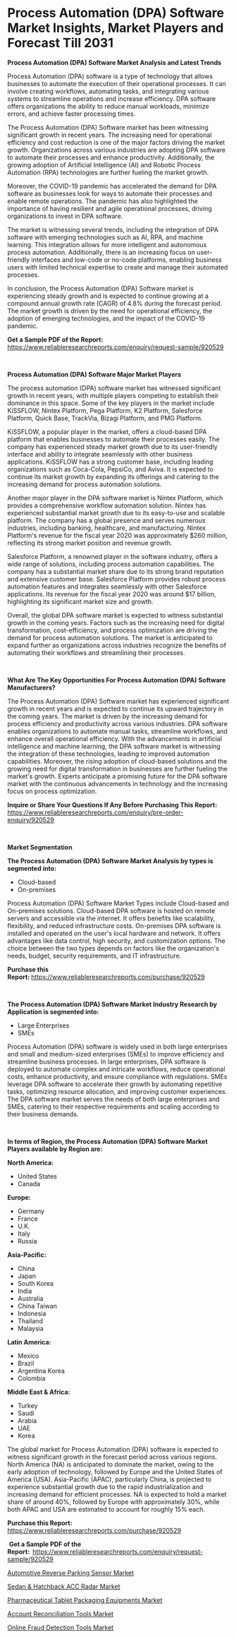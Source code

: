 <p><h1>Process Automation (DPA) Software Market Insights, Market Players and Forecast Till 2031</h1></p><p><strong>Process Automation (DPA) Software Market Analysis and Latest Trends</strong></p>
<p><p>Process Automation (DPA) software is a type of technology that allows businesses to automate the execution of their operational processes. It can involve creating workflows, automating tasks, and integrating various systems to streamline operations and increase efficiency. DPA software offers organizations the ability to reduce manual workloads, minimize errors, and achieve faster processing times.</p><p>The Process Automation (DPA) Software market has been witnessing significant growth in recent years. The increasing need for operational efficiency and cost reduction is one of the major factors driving the market growth. Organizations across various industries are adopting DPA software to automate their processes and enhance productivity. Additionally, the growing adoption of Artificial Intelligence (AI) and Robotic Process Automation (RPA) technologies are further fueling the market growth.</p><p>Moreover, the COVID-19 pandemic has accelerated the demand for DPA software as businesses look for ways to automate their processes and enable remote operations. The pandemic has also highlighted the importance of having resilient and agile operational processes, driving organizations to invest in DPA software.</p><p>The market is witnessing several trends, including the integration of DPA software with emerging technologies such as AI, RPA, and machine learning. This integration allows for more intelligent and autonomous process automation. Additionally, there is an increasing focus on user-friendly interfaces and low-code or no-code platforms, enabling business users with limited technical expertise to create and manage their automated processes.</p><p>In conclusion, the Process Automation (DPA) Software market is experiencing steady growth and is expected to continue growing at a compound annual growth rate (CAGR) of 4.8% during the forecast period. The market growth is driven by the need for operational efficiency, the adoption of emerging technologies, and the impact of the COVID-19 pandemic.</p></p>
<p><strong>Get a Sample PDF of the Report:&nbsp;</strong> <a href="https://www.reliableresearchreports.com/enquiry/request-sample/920529">https://www.reliableresearchreports.com/enquiry/request-sample/920529</a></p>
<p>&nbsp;</p>
<p><strong>Process Automation (DPA) Software Major Market Players</strong></p>
<p><p>The process automation (DPA) software market has witnessed significant growth in recent years, with multiple players competing to establish their dominance in this space. Some of the key players in the market include KiSSFLOW, Nintex Platform, Pega Platform, K2 Platform, Salesforce Platform, Quick Base, TrackVia, Bizagi Platform, and PMG Platform.</p><p>KiSSFLOW, a popular player in the market, offers a cloud-based DPA platform that enables businesses to automate their processes easily. The company has experienced steady market growth due to its user-friendly interface and ability to integrate seamlessly with other business applications. KiSSFLOW has a strong customer base, including leading organizations such as Coca-Cola, PepsiCo, and Aviva. It is expected to continue its market growth by expanding its offerings and catering to the increasing demand for process automation solutions.</p><p>Another major player in the DPA software market is Nintex Platform, which provides a comprehensive workflow automation solution. Nintex has experienced substantial market growth due to its easy-to-use and scalable platform. The company has a global presence and serves numerous industries, including banking, healthcare, and manufacturing. Nintex Platform's revenue for the fiscal year 2020 was approximately $260 million, reflecting its strong market position and revenue growth.</p><p>Salesforce Platform, a renowned player in the software industry, offers a wide range of solutions, including process automation capabilities. The company has a substantial market share due to its strong brand reputation and extensive customer base. Salesforce Platform provides robust process automation features and integrates seamlessly with other Salesforce applications. Its revenue for the fiscal year 2020 was around $17 billion, highlighting its significant market size and growth.</p><p>Overall, the global DPA software market is expected to witness substantial growth in the coming years. Factors such as the increasing need for digital transformation, cost-efficiency, and process optimization are driving the demand for process automation solutions. The market is anticipated to expand further as organizations across industries recognize the benefits of automating their workflows and streamlining their processes.</p></p>
<p>&nbsp;</p>
<p><strong>What Are The Key Opportunities For Process Automation (DPA) Software Manufacturers?</strong></p>
<p><p>The Process Automation (DPA) Software market has experienced significant growth in recent years and is expected to continue its upward trajectory in the coming years. The market is driven by the increasing demand for process efficiency and productivity across various industries. DPA software enables organizations to automate manual tasks, streamline workflows, and enhance overall operational efficiency. With the advancements in artificial intelligence and machine learning, the DPA software market is witnessing the integration of these technologies, leading to improved automation capabilities. Moreover, the rising adoption of cloud-based solutions and the growing need for digital transformation in businesses are further fueling the market's growth. Experts anticipate a promising future for the DPA software market with the continuous advancements in technology and the increasing focus on process optimization.</p></p>
<p><strong>Inquire or Share Your Questions If Any Before Purchasing This Report:</strong> <a href="https://www.reliableresearchreports.com/enquiry/pre-order-enquiry/920529">https://www.reliableresearchreports.com/enquiry/pre-order-enquiry/920529</a></p>
<p>&nbsp;</p>
<p><strong>Market Segmentation</strong></p>
<p><strong>The Process Automation (DPA) Software Market Analysis by types is segmented into:</strong></p>
<p><ul><li>Cloud-based</li><li>On-premises</li></ul></p>
<p><p>Process Automation (DPA) Software Market Types include Cloud-based and On-premises solutions. Cloud-based DPA software is hosted on remote servers and accessible via the internet. It offers benefits like scalability, flexibility, and reduced infrastructure costs. On-premises DPA software is installed and operated on the user's local hardware and network. It offers advantages like data control, high security, and customization options. The choice between the two types depends on factors like the organization's needs, budget, security requirements, and IT infrastructure.</p></p>
<p><strong>Purchase this Report:&nbsp;</strong><a href="https://www.reliableresearchreports.com/purchase/920529">https://www.reliableresearchreports.com/purchase/920529</a></p>
<p>&nbsp;</p>
<p><strong>The Process Automation (DPA) Software Market Industry Research by Application is segmented into:</strong></p>
<p><ul><li>Large Enterprises</li><li>SMEs</li></ul></p>
<p><p>Process Automation (DPA) software is widely used in both large enterprises and small and medium-sized enterprises (SMEs) to improve efficiency and streamline business processes. In large enterprises, DPA software is deployed to automate complex and intricate workflows, reduce operational costs, enhance productivity, and ensure compliance with regulations. SMEs leverage DPA software to accelerate their growth by automating repetitive tasks, optimizing resource allocation, and improving customer experiences. The DPA software market serves the needs of both large enterprises and SMEs, catering to their respective requirements and scaling according to their business demands.</p></p>
<p>&nbsp;</p>
<p><strong>In terms of Region, the Process Automation (DPA) Software Market Players available by Region are:</strong></p>
<p>
    <p> <strong> North America: </strong>
        <ul>
            <li>United States</li>
            <li>Canada</li>
        </ul>
        </p> 
    <p> <strong> Europe: </strong>
        <ul>
            <li>Germany</li>
            <li>France</li>
            <li>U.K.</li>
            <li>Italy</li>
            <li>Russia</li>
        </ul>
        </p> 
    <p> <strong> Asia-Pacific: </strong>
        <ul>
            <li>China</li>
            <li>Japan</li>
            <li>South Korea</li>
            <li>India</li>
            <li>Australia</li>
            <li>China Taiwan</li>
            <li>Indonesia</li>
            <li>Thailand</li>
            <li>Malaysia</li>
        </ul>
        </p> 
    <p> <strong> Latin America: </strong>
        <ul>
            <li>Mexico</li>
            <li>Brazil</li>
            <li>Argentina Korea</li>
            <li>Colombia</li>
        </ul>
        </p> 
    <p> <strong> Middle East & Africa: </strong>
        <ul>
            <li>Turkey</li>
            <li>Saudi</li>
            <li>Arabia</li>
            <li>UAE</li>
            <li>Korea</li>
        </ul>
    </p>
    </p>
<p><p>The global market for Process Automation (DPA) software is expected to witness significant growth in the forecast period across various regions. North America (NA) is anticipated to dominate the market, owing to the early adoption of technology, followed by Europe and the United States of America (USA). Asia-Pacific (APAC), particularly China, is projected to experience substantial growth due to the rapid industrialization and increasing demand for efficient processes. NA is expected to hold a market share of around 40%, followed by Europe with approximately 30%, while both APAC and USA are estimated to account for roughly 15% each.</p></p>
<p><strong>Purchase this Report: </strong><a href="https://www.reliableresearchreports.com/purchase/920529">https://www.reliableresearchreports.com/purchase/920529</a></p>
<p>&nbsp;<strong>Get a Sample PDF of the Report:&nbsp;&nbsp;</strong><a href="https://www.reliableresearchreports.com/enquiry/request-sample/920529">https://www.reliableresearchreports.com/enquiry/request-sample/920529</a></p>
<p><strong></strong></p>
<p><p><a href="https://medium.com/@peggiemertz/automotive-reverse-parking-sensor-market-analysis-its-cagr-market-segmentation-and-global-ab3286ca3f00">Automotive Reverse Parking Sensor Market</a></p><p><a href="https://medium.com/@peggiemertz/decoding-sedan-amp-hatchback-acc-radar-market-metrics-market-share-trends-and-growth-patterns-5174584c5a87">Sedan & Hatchback ACC Radar Market</a></p><p><a href="https://medium.com/@peggiemertz/pharmaceutical-tablet-packaging-equipments-market-analysis-and-sze-forecasted-for-period-from-2024-0449a10fbd4a">Pharmaceutical Tablet Packaging Equipments Market</a></p><p><a href="https://github.com/jaidynmorantestelletmjzya/Market-Research-Report-List-1/blob/main/account-reconciliation-tools-market.md">Account Reconciliation Tools Market</a></p><p><a href="https://github.com/josesg55/Market-Research-Report-List-1/blob/main/online-fraud-detection-tools-market.md">Online Fraud Detection Tools Market</a></p></p>